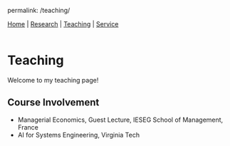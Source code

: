 permalink: /teaching/

<nav>
  <a href="/">Home</a> |
  <a href="/research/">Research</a> |
  <a href="/teaching/">Teaching</a> |
  <a href="/service/">Service</a>
</nav>

<br>

# Teaching

Welcome to my teaching page!

## Course Involvement
- Managerial Economics, Guest Lecture, IESEG School of Management, France
- AI for Systems Engineering, Virginia Tech


